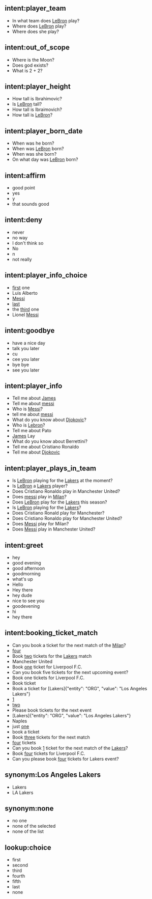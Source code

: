 ## intent:player_team
- In what team does [LeBron](PERSON) play?
- Where does [LeBron](PERSON) play?
- Where does she play?

## intent:out_of_scope
- Where is the Moon?
- Does god exists?
- What is 2 + 2?

## intent:player_height
- How tall is Ibrahimovic?
- Is [LeBron](PERSON) tall?
- How tall is Ibraimovich?
- How tall is [LeBron](PERSON)?

## intent:player_born_date
- When was he born?
- When was [LeBron](PERSON) born?
- When was she born?
- On what day was [LeBron](PERSON) born?

## intent:affirm
- good point
- yes
- y
- that sounds good

## intent:deny
- never
- no way
- I don't think so
- No
- n
- not really

## intent:player_info_choice
- [first](ORDINAL) one
- Luis Alberto
- [Messi](PERSON)
- [last](choice)
- the [third](choice) one
- Lionel [Messi](PERSON)

## intent:goodbye
- have a nice day
- talk you later
- cu
- cee you later
- bye bye
- see you later

## intent:player_info
- Tell me about [James](PERSON)
- Tell me about [messi](PERSON)
- Who is [Messi](PERSON)?
- tell me about [messi](PERSON)
- What do you know about [Djokovic](PERSON)?
- Who is [Lebron](PERSON)?
- Tell me about Pato
- [James](PERSON) Lay
- What do you know about Berrettini?
- Tell me about Cristiano Ronaldo
- Tell me about [Djokovic](PERSON)

## intent:player_plays_in_team
- Is [LeBron](PERSON) playing for the [Lakers](ORG) at the moment?
- Is [LeBron](PERSON) a [Lakers](ORG) player?
- Does Cristiano Ronaldo play in Manchester United?
- Does [messi](PERSON) play in [Milan](ORG)?
- Does [LeBron](PERSON) play for the [Lakers](ORG) this season?
- Is [LeBron](PERSON) playing for the [Lakers](ORG)?
- Does Cristiano Ronald play for Manchester?
- Does Cristiano Ronaldo play for Manchester United?
- Does [Messi](PERSON) play for Milan?
- Does [Messi](PERSON) play in Manchester United?

## intent:greet
- hey
- good evening
- good afternoon
- goodmorning
- what's up
- Hello
- Hey there
- hey dude
- nice to see you
- goodevening
- hi
- hey there

## intent:booking_ticket_match
- Can you book a ticket for the next match of the [Milan](ORG)?
- [four](QUANTITY)
- Book [two](QUANTITY) tickets for the [Lakers](ORG) match
- Manchester United
- Book [one](QUANTITY) ticket for Liverpool F.C.
- Can you book five tickets for the next upcoming event?
- Book one tickets for Liverpool F.C.
- Book ticket
- Book a ticket for [Lakers]{"entity": "ORG", "value": "Los Angeles Lakers"}
- [1](QUANTITY)
- [two](QUANTITY)
- Please book tickets for the next event
- [Lakers]{"entity": "ORG", "value": "Los Angeles Lakers"}
- Naples
- just [one](QUANTITY)
- book a ticket
- Book [three](QUANTITY) tickets for the next match
- [four](QUANTITY) tickets
- Can you book [1](QUANTITY) ticket for the next match of the [Lakers](ORG)?
- Book [four](QUANTITY) tickets for Liverpool F.C.
- Can you please book [four](QUANTITY) tickets for Lakers event?

## synonym:Los Angeles Lakers
- Lakers
- LA Lakers

## synonym:none
- no one
- none of the selected
- none of the list

## lookup:choice
- first
- second
- third
- fourth
- fifth
- last
- none

